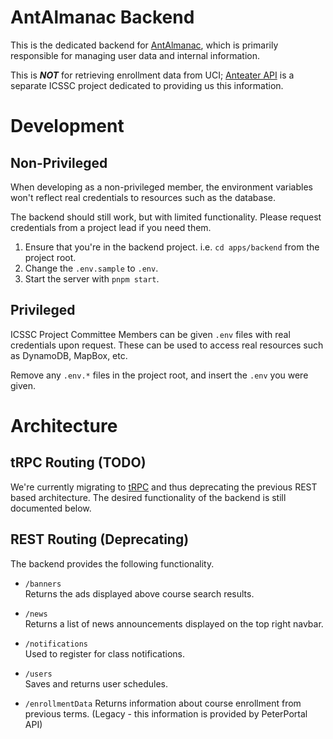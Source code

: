 # AntAlmanac Backend

This is the dedicated backend for [AntAlmanac](https://antalmanac.com),
which is primarily responsible for managing user data and internal information.

This is ___NOT___ for retrieving enrollment data from UCI; 
[Anteater API](https://docs.icssc.club/docs/developer/anteaterapi) is a separate ICSSC project dedicated
to providing us this information.


# Development 

## Non-Privileged
When developing as a non-privileged member,
the environment variables won't reflect real credentials to resources such as the database.

The backend should still work, but with limited functionality.
Please request credentials from a project lead if you need them.

1. Ensure that you're in the backend project. i.e. `cd apps/backend` from the project root.
1. Change the `.env.sample` to `.env`.
2. Start the server with `pnpm start`.

## Privileged
ICSSC Project Committee Members can be given `.env` files with real credentials upon request.
These can be used to access real resources such as DynamoDB, MapBox, etc.

Remove any `.env.*` files in the project root, and insert the `.env` you were given.


# Architecture

## tRPC Routing (TODO)
We're currently migrating to [tRPC](https://trpc.io) and thus deprecating the
previous REST based architecture.
The desired functionality of the backend is still documented below.

## REST Routing (Deprecating)
The backend provides the following functionality.

- `/banners`  
Returns the ads displayed above course search results.

- `/news`  
Returns a list of news announcements displayed on the top right navbar.

- `/notifications`  
Used to register for class notifications.

- `/users`  
Saves and returns user schedules.

- `/enrollmentData` 
Returns information about course enrollment from previous terms.
(Legacy - this information is provided by PeterPortal API)
